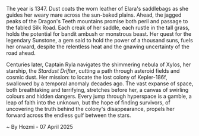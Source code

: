 
The year is 1347.  Dust coats the worn leather of Elara's saddlebags as she guides her weary mare across the sun-baked plains.  Ahead, the jagged peaks of the Dragon's Teeth mountains promise both peril and passage to the fabled Silk Road.  Each creak of her saddle, each rustle in the tall grass, holds the potential for bandit ambush or monstrous beast.  Her quest for the legendary Sunstone, a gem said to hold the power of a thousand suns, fuels her onward, despite the relentless heat and the gnawing uncertainty of the road ahead.

Centuries later, Captain Ryla navigates the shimmering nebula of Xylos, her starship, the *Stardust Drifter*, cutting a path through asteroid fields and cosmic dust.  Her mission: to locate the lost colony of Kepler-186f, swallowed by a temporal anomaly decades ago.  The vast expanse of space, both breathtaking and terrifying, stretches before her, a canvas of swirling colours and hidden dangers.  Every jump through hyperspace is a gamble, a leap of faith into the unknown, but the hope of finding survivors, of uncovering the truth behind the colony's disappearance, propels her forward across the endless gulf between the stars.

~ By Hozmi - 07 April 2025
